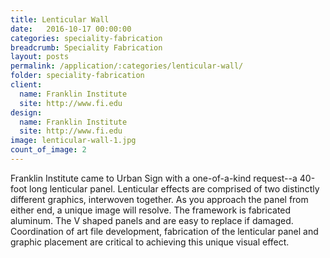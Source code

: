 ```yaml
---
title: Lenticular Wall
date:   2016-10-17 00:00:00
categories: speciality-fabrication
breadcrumb: Speciality Fabrication
layout: posts
permalink: /application/:categories/lenticular-wall/
folder: speciality-fabrication
client:
  name: Franklin Institute
  site: http://www.fi.edu
design: 
  name: Franklin Institute
  site: http://www.fi.edu
image: lenticular-wall-1.jpg
count_of_image: 2
---
```

<div class="col-xs-12 col-sm-12 col-md-12 col-lg-12">
  <div class="fotorama application-item__slider" data-nav="thumbs" data-thumbheight="109" border-width="3" data-maxheight="500">
    <a {{ href | img : "fotorama/lenticular-wall-1.jpg" }}></a>
    <a {{ href | img : "fotorama/lenticular-wall-2.jpg" }}></a>
  </div>
  <div class="visible-xs application-item__icon-slider">
      <i class="icon-swipe"></i>
    </div>
<p class="application-item__content application-item__content--bottom">
    Franklin Institute came to Urban Sign with a one-of-a-kind request--a 40-foot long lenticular panel. Lenticular effects are comprised of two distinctly different graphics, interwoven together. As you approach the panel from either end, a unique image will resolve.  The framework is fabricated aluminum.  The V shaped panels and are easy to replace if damaged. Coordination of art file development, fabrication of the lenticular panel and graphic placement are critical to achieving this unique visual effect. 
  </p>
</div>
